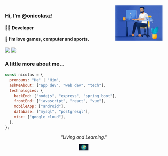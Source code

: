 <img align='right' src="https://raw.githubusercontent.com/onicolasz/onicolasz/master/assets/dev5.gif" width="30%">

### Hi, I’m @onicolasz! 
#### 👨‍💻 Developer
#### 💞 I’m love games, computer and sports.

[![](https://img.shields.io/badge/LinkedIn-NicolasBarros-blue)](https://www.linkedin.com/in/nicolas-barros-de-souza-06b315124) [![](https://img.shields.io/badge/mail-nicolasbarrosdesouza%gmail.com-red)](mailto:nicolasbarrosdesouza@gmail.com)

### A little more about me...

```javascript
const nicolas = {
  pronouns: "He" | "Him",
  askMeAbout: ["app dev", "web dev", "tech"],
  technologies: {
    backEnd: ["nodejs", "express", "spring boot"],
    frontEnd: ["javascript", "react", "vue"],
    mobileApp: ["android"],
    database: ["mysql", "postgresql"],
    misc: ["google cloud"],
  },
};
```

<p align="center">
    <em>"Living and Learning."</em>
</p>
<p align="center">
<img src="https://raw.githubusercontent.com/onicolasz/onicolasz/master/assets/terra.gif" width="6%" align='center'>
</p>
